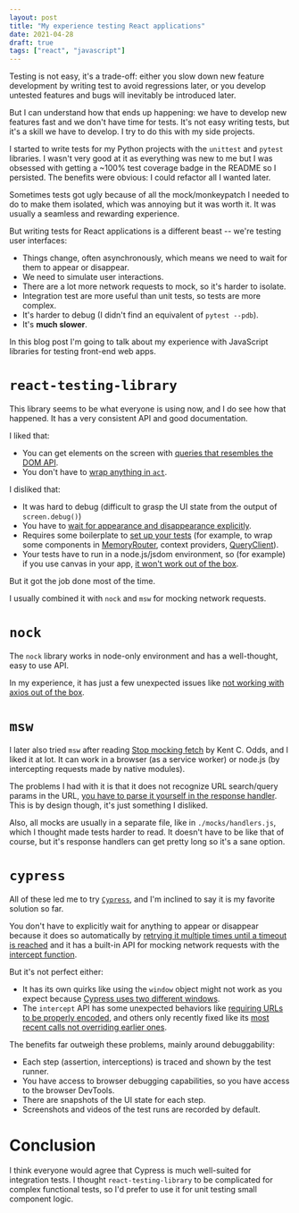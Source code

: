 ```yaml
---
layout: post
title: "My experience testing React applications"
date: 2021-04-28
draft: true
tags: ["react", "javascript"]
---
```


Testing is not easy, it's a trade-off: either you slow down new feature
development by writing test to avoid regressions later, or you develop untested
features and bugs will inevitably be introduced later.

But I can understand how that ends up happening: we have to develop new features
fast and we don't have time for tests. It's not easy writing tests, but it's a
skill we have to develop. I try to do this with my side projects.

I started to write tests for my Python projects with the `unittest` and `pytest`
libraries. I wasn't very good at it as everything was new to me but I was
obsessed with getting a ~100% test coverage badge in the README so I persisted.
The benefits were obvious: I could refactor all I wanted later.

Sometimes tests got ugly because of all the mock/monkeypatch I needed to do to
make them isolated, which was annoying but it was worth it. It was usually a
seamless and rewarding experience.

But writing tests for React applications is a different beast -- we're testing
user interfaces:

- Things change, often asynchronously, which means we need to wait for them to
  appear or disappear.
- We need to simulate user interactions.
- There are a lot more network requests to mock, so it's harder to isolate.
- Integration test are more useful than unit tests, so tests are more complex.
- It's harder to debug (I didn't find an equivalent of `pytest --pdb`).
- It's **much slower**.

In this blog post I'm going to talk about my experience with JavaScript
libraries for testing front-end web apps.

# `react-testing-library`

This library seems to be what everyone is using now, and I do see how that
happened. It has a very consistent API and good documentation.

I liked that:

- You can get elements on the screen with
  [queries that resembles the DOM API](https://testing-library.com/docs/queries/about/).
- You don't have to
  [wrap anything in `act`](https://kentcdodds.com/blog/common-mistakes-with-react-testing-library#wrapping-things-in-act-unnecessarily).

I disliked that:

- It was hard to debug (difficult to grasp the UI state from the output of
  `screen.debug()`)
- You have to
  [wait for appearance and disappearance explicitly](https://testing-library.com/docs/guide-disappearance).
- Requires some boilerplate to
  [set up your tests](<(https://testing-library.com/docs/react-testing-library/setup/)>)
  \(for example, to wrap some components in
  [MemoryRouter](https://reactrouter.com/web/api/MemoryRouter), context
  providers,
  [QueryClient](https://react-query.tanstack.com/reference/QueryClient)\).
- Your tests have to run in a node.js/jsdom environment, so (for example) if you
  use canvas in your app,
  [it won't work out of the box](https://github.com/jsdom/jsdom#canvas-support).

But it got the job done most of the time.

I usually combined it with `nock` and `msw` for mocking network requests.

# `nock`

The `nock` library works in node-only environment and has a well-thought, easy
to use API.

In my experience, it has just a few unexpected issues like
[not working with axios out of the box](https://www.npmjs.com/package/nock#axios).

# `msw`

I later also tried `msw` after reading
[Stop mocking fetch](https://kentcdodds.com/blog/stop-mocking-fetch/) by Kent C.
Odds, and I liked it at lot. It can work in a browser (as a service worker) or
node.js (by intercepting requests made by native modules).

The problems I had with it is that it does not recognize URL search/query params
in the URL,
[you have to parse it yourself in the response handler](https://github.com/mswjs/msw/issues/71).
This is by design though, it's just something I disliked.

Also, all mocks are usually in a separate file, like in `./mocks/handlers.js`,
which I thought made tests harder to read. It doesn't have to be like that of
course, but it's response handlers can get pretty long so it's a sane option.

# `cypress`

All of these led me to try [`Cypress`](https://docs.cypress.io/), and I'm
inclined to say it is my favorite solution so far.

You don't have to explicitly wait for anything to appear or disappear because it
does so automatically by
[retrying it multiple times until a timeout is reached](https://docs.cypress.io/guides/core-concepts/retry-ability)
and it has a built-in API for mocking network requests with the
[intercept function](https://docs.cypress.io/api/commands/intercept).

But it's not perfect either:

- It has its own quirks like using the `window` object might not work as you
  expect because
  [Cypress uses two different windows](https://docs.cypress.io/api/commands/window#Cypress-uses-2-different-windows).
- The `intercept` API has some unexpected behaviors like
  [requiring URLs to be properly encoded](https://github.com/cypress-io/cypress/issues/15956),
  and others only recently fixed like its
  [most recent calls not overriding earlier ones](https://github.com/cypress-io/cypress/issues/9302).

The benefits far outweigh these problems, mainly around debuggability:

- Each step (assertion, interceptions) is traced and shown by the test runner.
- You have access to browser debugging capabilities, so you have access to the
  browser DevTools.
- There are snapshots of the UI state for each step.
- Screenshots and videos of the test runs are recorded by default.

# Conclusion

I think everyone would agree that Cypress is much well-suited for integration
tests. I thought `react-testing-library` to be complicated for complex
functional tests, so I'd prefer to use it for unit testing small component
logic.
